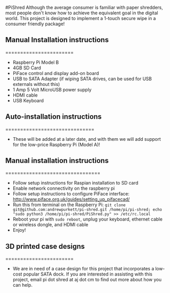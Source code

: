 #PiShred
Although the average consumer is familiar with paper shredders, most people don't know how to achieve the equivalent goal in the digital world. This project is designed to implement a 1-touch secure wipe in a consumer friendly package!

## Manual Installation instructions
=======================
- Raspberry Pi Model B
- 4GB SD Card
- PiFace control and display add-on board
- USB to SATA Adapter (if wiping SATA drives, can be used for USB externals without this)
- 1 Amp 5 Volt MicroUSB power supply
- HDMI cable
- USB Keyboard

## Auto-installation instructions
==============================
- These will be added at a later date, and with them we will add support for the low-price Raspberry Pi (Model A)!

## Manual installation instructions
================================
- Follow setup instructions for Raspian installation to SD card
- Enable network connectivity on the raspberry pi
- Follow setup instructions to configure PiFace interface: http://www.piface.org.uk/guides/setting_up_pifacecad/
- Run this from terminal on the Raspberry Pi: `git clone git@github.com:andrewpurkett/pi-shred.git /home/pi/pi-shred; echo "sudo python3 /home/pi/pi-shred/PiShred.py" >> /etc/rc.local`
- Reboot your pi with `sudo reboot`, unplug your keyboard, ethernet cable or wireless dongle, and HDMI cable
- Enjoy!

## 3D printed case designs
=======================
- We are in need of a case design for this project that incorporates a low-cost popular SATA dock. If you are interested in assisting with this project, email pi dot shred at aj dot cm to find out more about how you can help.
